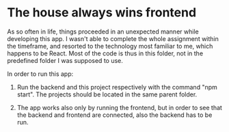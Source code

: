 # The house always wins frontend

As so often in life, things proceeded in an unexpected manner while developing this app. I wasn't able to complete the whole assignment within the timeframe, and resorted to the technology most familiar to me, which happens to be React. Most of the code is thus in this folder, not in the predefined folder I was supposed to use.

In order to run this app:

1. Run the backend and this project respectively with the command "npm start". The projects should be located in the same parent folder. 

2. The app works also only by running the frontend, but in order to see that the backend and frontend are connected, also the backend has to be run.